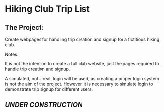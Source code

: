 # Hiking Club Trip List

## The Project:

Create webpages for handling trip creation and signup for a fictitious hiking club.

Notes:

It is not the intention to create a full club website, just the pages required to handle trip creation and signup.

A simulated, not a real, login will be used, as creating a proper login system is not the aim of the project. However, it is necessary to simulate login to demonstrate trip signup for different users.

## ***UNDER CONSTRUCTION***
